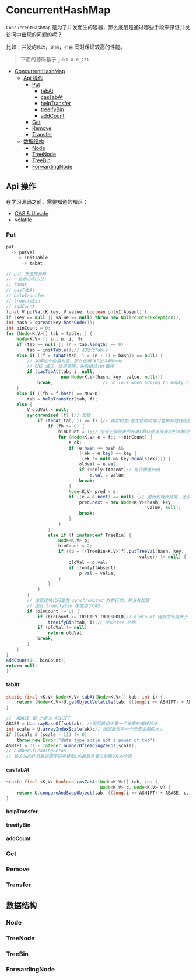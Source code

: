 # ConcurrentHashMap

`ConcurrentHashMap` 是为了并发而生的容器，那么底层是通过哪些手段来保证并发访问中出现的问题的呢？

比如：并发的`修改`，`访问`，`扩容` 同时保证较高的性能。

> 下面的源码基于 `jdk1.8.0_221`

- [ConcurrentHashMap](#concurrenthashmap)
  - [Api 操作](#api-%e6%93%8d%e4%bd%9c)
    - [Put](#put)
      - [tabAt](#tabat)
      - [casTabAt](#castabat)
      - [helpTransfer](#helptransfer)
      - [treeifyBin](#treeifybin)
      - [addCount](#addcount)
    - [Get](#get)
    - [Remove](#remove)
    - [Transfer](#transfer)
  - [数据结构](#%e6%95%b0%e6%8d%ae%e7%bb%93%e6%9e%84)
    - [Node](#node)
    - [TreeNode](#treenode)
    - [TreeBin](#treebin)
    - [ForwardingNode](#forwardingnode)

## Api 操作

在学习源码之前，需要知道的知识：

- [CAS & Unsafe](cas.md)
- [volatile](volatile.md)

### Put

```java
put
  -> putVal
    -> initTable
      -> tabAt
```

```java
// put 方法的源码
// 一些核心的方法:
// tabAt
// casTabAt
// helpTransfer
// treeifyBin
// addCount
final V putVal(K key, V value, boolean onlyIfAbsent) {
if (key == null || value == null) throw new NullPointerException();
int hash = spread(key.hashCode());
int binCount = 0;
for (Node<K,V>[] tab = table;;) {
    Node<K,V> f; int n, i, fh;
    if (tab == null || (n = tab.length) == 0)
        tab = initTable();// 初始化Table
    else if ((f = tabAt(tab, i = (n - 1) & hash)) == null) {
        // 如果这个位置为空，那么使用CAS加入新Node
        // CAS 成功，结束循环，失败继续for循环
        if (casTabAt(tab, i, null,
                     new Node<K,V>(hash, key, value, null)))
            break;                   // no lock when adding to empty bin
    }
    else if ((fh = f.hash) == MOVED)
        tab = helpTransfer(tab, f);
    else {
        V oldVal = null;
        synchronized (f) {// 加锁
            if (tabAt(tab, i) == f) {// 再次检查(在加锁的时候可能被其他线程修改了)，如果相等，说明table中索引为i的值，没有被修改
                if (fh >= 0) {
                    binCount = 1;// 用来记录链表的长度(默认使用链表的形式解决hash冲突)
                    for (Node<K,V> e = f;; ++binCount) {
                        K ek;
                        if (e.hash == hash &&
                            ((ek = e.key) == key ||
                             (ek != null && key.equals(ek)))) {
                            oldVal = e.val;
                            if (!onlyIfAbsent)// 是否覆盖旧值
                                e.val = value;
                            break;
                        }
                        Node<K,V> pred = e;
                        if ((e = e.next) == null) {// 遍历到链表结尾，还没有找到，就把它插入尾部，结束循环
                            pred.next = new Node<K,V>(hash, key,
                                                      value, null);
                            break;
                        }
                    }
                }
                else if (f instanceof TreeBin) {
                    Node<K,V> p;
                    binCount = 2;
                    if ((p = ((TreeBin<K,V>)f).putTreeVal(hash, key,
                                                   value)) != null) {
                        oldVal = p.val;
                        if (!onlyIfAbsent)
                            p.val = value;
                    }
                }
            }
        }
        // 注意这块代码是在 synchronized 外执行的，并没有加锁
        // 因此 treeifyBin 中使用了CAS
        if (binCount != 0) {
            if (binCount >= TREEIFY_THRESHOLD)// binCount 链表的长度大于 TREEIFY_THRESHOLD(默认是8)
                treeifyBin(tab, i);// 变成tree 结构
            if (oldVal != null)
                return oldVal;
            break;
        }
    }
}
addCount(1L, binCount);
return null;
}
```

#### tabAt

```java
static final <K,V> Node<K,V> tabAt(Node<K,V>[] tab, int i) {
    return (Node<K,V>)U.getObjectVolatile(tab, ((long)i << ASHIFT) + ABASE);
}

//  ABASE 和 的定义 ASHIFT
ABASE = U.arrayBaseOffset(ak); //返回数组中第一个元素的偏移地址
int scale = U.arrayIndexScale(ak);// 返回数组中一个元素占用的大小
if ((scale & (scale - 1)) != 0)
    throw new Error("data type scale not a power of two");
ASHIFT = 31 - Integer.numberOfLeadingZeros(scale);
// numberOfLeadingZeros
// 该方法的作用是返回无符号整型i的最高非零位前面的0的个数
```

#### casTabAt

```java
static final <K,V> boolean casTabAt(Node<K,V>[] tab, int i,
                                    Node<K,V> c, Node<K,V> v) {
    return U.compareAndSwapObject(tab, ((long)i << ASHIFT) + ABASE, c, v);
}
```

#### helpTransfer

#### treeifyBin

#### addCount

### Get

### Remove

### Transfer

## 数据结构

### Node

### TreeNode

### TreeBin

### ForwardingNode
